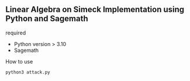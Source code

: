 ## Linear Algebra on Simeck Implementation using Python and Sagemath

required
- Python version > 3.10
- Sagemath

How to use
```bash
python3 attack.py
```
